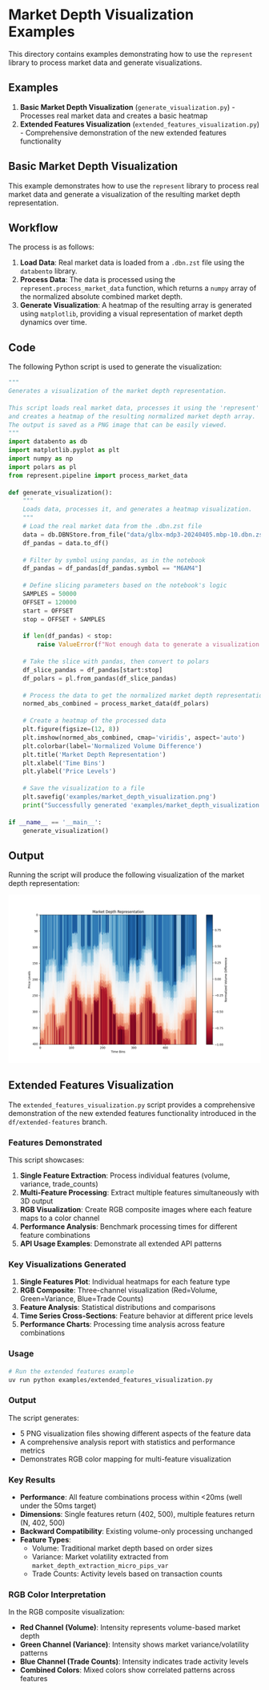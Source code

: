 # Market Depth Visualization Examples

This directory contains examples demonstrating how to use the `represent` library to process market data and generate visualizations.

## Examples

1. **Basic Market Depth Visualization** (`generate_visualization.py`) - Processes real market data and creates a basic heatmap
2. **Extended Features Visualization** (`extended_features_visualization.py`) - Comprehensive demonstration of the new extended features functionality

## Basic Market Depth Visualization

This example demonstrates how to use the `represent` library to process real market data and generate a visualization of the resulting market depth representation.

## Workflow

The process is as follows:

1.  **Load Data**: Real market data is loaded from a `.dbn.zst` file using the `databento` library.
2.  **Process Data**: The data is processed using the `represent.process_market_data` function, which returns a `numpy` array of the normalized absolute combined market depth.
3.  **Generate Visualization**: A heatmap of the resulting array is generated using `matplotlib`, providing a visual representation of market depth dynamics over time.

## Code

The following Python script is used to generate the visualization:

```python
"""
Generates a visualization of the market depth representation.

This script loads real market data, processes it using the 'represent' library,
and creates a heatmap of the resulting normalized market depth array.
The output is saved as a PNG image that can be easily viewed.
"""
import databento as db
import matplotlib.pyplot as plt
import numpy as np
import polars as pl
from represent.pipeline import process_market_data

def generate_visualization():
    """
    Loads data, processes it, and generates a heatmap visualization.
    """
    # Load the real market data from the .dbn.zst file
    data = db.DBNStore.from_file("data/glbx-mdp3-20240405.mbp-10.dbn.zst")
    df_pandas = data.to_df()

    # Filter by symbol using pandas, as in the notebook
    df_pandas = df_pandas[df_pandas.symbol == "M6AM4"]
    
    # Define slicing parameters based on the notebook's logic
    SAMPLES = 50000
    OFFSET = 120000
    start = OFFSET
    stop = OFFSET + SAMPLES
    
    if len(df_pandas) < stop:
        raise ValueError(f"Not enough data to generate a visualization. Need {stop} samples, but only have {len(df_pandas)}.")

    # Take the slice with pandas, then convert to polars
    df_slice_pandas = df_pandas[start:stop]
    df_polars = pl.from_pandas(df_slice_pandas)

    # Process the data to get the normalized market depth representation
    normed_abs_combined = process_market_data(df_polars)

    # Create a heatmap of the processed data
    plt.figure(figsize=(12, 8))
    plt.imshow(normed_abs_combined, cmap='viridis', aspect='auto')
    plt.colorbar(label='Normalized Volume Difference')
    plt.title('Market Depth Representation')
    plt.xlabel('Time Bins')
    plt.ylabel('Price Levels')
    
    # Save the visualization to a file
    plt.savefig('examples/market_depth_visualization.png')
    print("Successfully generated 'examples/market_depth_visualization.png'")

if __name__ == '__main__':
    generate_visualization()
```

## Output

Running the script will produce the following visualization of the market depth representation:

![Market Depth Visualization](market_depth_visualization.png)

## Extended Features Visualization

The `extended_features_visualization.py` script provides a comprehensive demonstration of the new extended features functionality introduced in the `df/extended-features` branch.

### Features Demonstrated

This script showcases:

1. **Single Feature Extraction**: Process individual features (volume, variance, trade_counts)
2. **Multi-Feature Processing**: Extract multiple features simultaneously with 3D output
3. **RGB Visualization**: Create RGB composite images where each feature maps to a color channel
4. **Performance Analysis**: Benchmark processing times for different feature combinations
5. **API Usage Examples**: Demonstrate all extended API patterns

### Key Visualizations Generated

1. **Single Features Plot**: Individual heatmaps for each feature type
2. **RGB Composite**: Three-channel visualization (Red=Volume, Green=Variance, Blue=Trade Counts)
3. **Feature Analysis**: Statistical distributions and comparisons
4. **Time Series Cross-Sections**: Feature behavior at different price levels
5. **Performance Charts**: Processing time analysis across feature combinations

### Usage

```bash
# Run the extended features example
uv run python examples/extended_features_visualization.py
```

### Output

The script generates:
- 5 PNG visualization files showing different aspects of the feature data
- A comprehensive analysis report with statistics and performance metrics
- Demonstrates RGB color mapping for multi-feature visualization

### Key Results

- **Performance**: All feature combinations process within <20ms (well under the 50ms target)
- **Dimensions**: Single features return (402, 500), multiple features return (N, 402, 500)
- **Backward Compatibility**: Existing volume-only processing unchanged
- **Feature Types**: 
  - Volume: Traditional market depth based on order sizes
  - Variance: Market volatility extracted from `market_depth_extraction_micro_pips_var`
  - Trade Counts: Activity levels based on transaction counts

### RGB Color Interpretation

In the RGB composite visualization:
- **Red Channel (Volume)**: Intensity represents volume-based market depth
- **Green Channel (Variance)**: Intensity shows market variance/volatility patterns  
- **Blue Channel (Trade Counts)**: Intensity indicates trade activity levels
- **Combined Colors**: Mixed colors show correlated patterns across features
